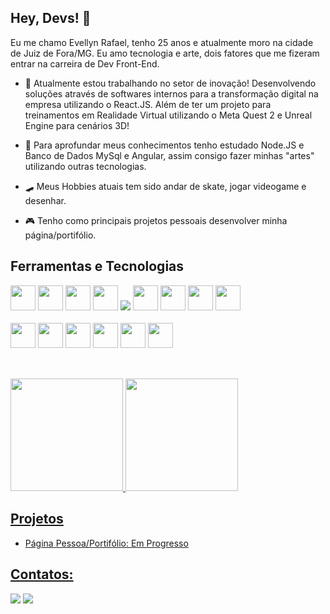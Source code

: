 ## Hey, Devs! 👋


Eu me chamo Evellyn Rafael, tenho 25 anos e atualmente moro na cidade de Juiz de Fora/MG. Eu amo tecnologia e arte, dois fatores que me fizeram entrar na carreira de Dev Front-End. 
  

- 🔭 Atualmente estou trabalhando no setor de inovação! Desenvolvendo soluções através de softwares internos para a transformação digital na empresa utilizando o React.JS. Além de ter um projeto para treinamentos em Realidade Virtual utilizando o Meta Quest 2 e Unreal Engine para cenários 3D! 

- 🌱 Para aprofundar meus conhecimentos tenho estudado Node.JS e Banco de Dados MySql e Angular, assim consigo fazer minhas "artes" utilizando outras tecnologias.
  
- 🛹 Meus Hobbies atuais tem sido andar de skate, jogar videogame e desenhar.
  
- 🎮 Tenho como principais projetos pessoais desenvolver minha página/portifólio. 


## Ferramentas e Tecnologias

<div>
<img loading="lazy" src="https://cdn.jsdelivr.net/gh/devicons/devicon/icons/html5/html5-plain-wordmark.svg" width="40" height="40" />        
<img loading="lazy" src="https://cdn.jsdelivr.net/gh/devicons/devicon/icons/css3/css3-plain-wordmark.svg"  width="40" height="40" />         
<img loading="lazy" src="https://cdn.jsdelivr.net/gh/devicons/devicon/icons/javascript/javascript-original.svg" width="40" height="40" />     
<img loading="lazy" src="https://cdn.jsdelivr.net/gh/devicons/devicon/icons/react/react-original-wordmark.svg" width="40" height="40" /> 
<img loading="lazy" src="https://cdn.jsdelivr.net/gh/devicons/devicon@latest/icons/angular/angular-original.svg" />        
<img loading="lazy" src="https://cdn.jsdelivr.net/gh/devicons/devicon/icons/redux/redux-original.svg" width="40" height="40" />  
<img loading="lazy" src="https://cdn.jsdelivr.net/gh/devicons/devicon/icons/nodejs/nodejs-plain.svg" width="40" height="40" />
<img loading="lazy" src="https://cdn.jsdelivr.net/gh/devicons/devicon/icons/python/python-original.svg" width="40" height="40" />
<img loading="lazy" src="https://cdn.jsdelivr.net/gh/devicons/devicon/icons/mysql/mysql-original-wordmark.svg" width="40" height="40" />
</div>
<br>
<div>
<img loading="lazy" src="https://cdn.jsdelivr.net/gh/devicons/devicon/icons/blender/blender-original.svg" width="40" height="40" />
<img loading="lazy" src="https://cdn.jsdelivr.net/gh/devicons/devicon/icons/godot/godot-original.svg" width="40" height="40" />
<img loading="lazy" src="https://cdn.jsdelivr.net/gh/devicons/devicon/icons/vscode/vscode-original.svg" width="40" height="40" />
<img loading="lazy" src="https://cdn.jsdelivr.net/gh/devicons/devicon/icons/illustrator/illustrator-line.svg" width="40" height="40" />
<img loading="lazy" src="https://cdn.jsdelivr.net/gh/devicons/devicon/icons/photoshop/photoshop-line.svg" width="40" height="40" />
<img loading="lazy" src="https://cdn.jsdelivr.net/gh/devicons/devicon/icons/figma/figma-original.svg" width="40" height="40" />
  
          
</div>

<br>

##
<div>
<a href="https://github.com/EvellynRafael">
<img loading="lazy" height="180em" src="https://github-readme-stats.vercel.app/api/top-langs/?username=EvellynRafael&layout=compact&langs_count=7&theme=dracula"/>
<img loading="lazy" height="180em" src="https://github-readme-stats.vercel.app/api?username=EvellynRafael&show_icons=true&theme=dracula&include_all_commits=true&count_private=true"/>
</div>

## Projetos

- Página Pessoa/Portifólio: Em Progresso 
                       
## Contatos:

<div>
<a href = "mailto:evellynsilvarafael@outlook.com.br"><img loading="lazy" src="https://img.shields.io/badge/Gmail-D14836?style=for-the-badge&logo=gmail&logoColor=white" target="_blank"></a>
<a href="https://www.linkedin.com/in/evellyn-rafael/" target="_blank"><img loading="lazy" src="https://img.shields.io/badge/-LinkedIn-%230077B5?style=for-the-badge&logo=linkedin&logoColor=white" target="_blank"></a>   
</div>



